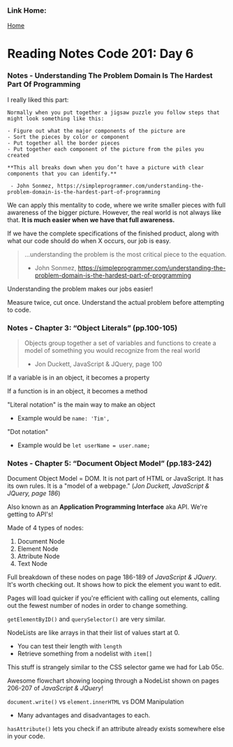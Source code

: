 ### Link Home:
[Home](README.md)

# Reading Notes Code 201: Day 6

### Notes - Understanding The Problem Domain Is The Hardest Part Of Programming

I really liked this part:

```
Normally when you put together a jigsaw puzzle you follow steps that might look something like this:

- Figure out what the major components of the picture are
- Sort the pieces by color or component
- Put together all the border pieces
- Put together each component of the picture from the piles you created

**This all breaks down when you don’t have a picture with clear components that you can identify.**

 - John Sonmez, https://simpleprogrammer.com/understanding-the-problem-domain-is-the-hardest-part-of-programming
```

We can apply this mentality to code, where we write smaller pieces with full awareness of the bigger picture. However, the real world is not always like that. **It is much easier when we have that full awareness.**

If we have the complete specifications of the finished product, along with what our code should do when X occurs, our job is easy.

> ...understanding the problem is the most critical piece to the equation.
>  - John Sonmez, https://simpleprogrammer.com/understanding-the-problem-domain-is-the-hardest-part-of-programming

Understanding the problem makes our jobs easier!

Measure twice, cut once. Understand the actual problem before attempting to code.


### Notes - Chapter 3: “Object Literals” (pp.100-105)

> Objects group together a set of variables and functions to create a model of something you would recognize from the real world
> - Jon Duckett, JavaScript & JQuery, page 100

If a variable is in an object, it becomes a property

If a function is in an object, it becomes a method

"Literal notation" is the main way to make an object
- Example would be `name: 'Tim',`

"Dot notation"  
- Example would be `let userName = user.name;`

### Notes - Chapter 5: “Document Object Model” (pp.183-242)

Document Object Model = DOM. It is not part of HTML or JavaScript. It has its own rules. It is a "model of a webpage." (*Jon Duckett, JavaScript & JQuery, page 186*)

Also known as an **Application Programming Interface** aka API. We're getting to API's!

Made of 4 types of nodes:
1. Document Node
2. Element Node
3. Attribute Node
4. Text Node

Full breakdown of these nodes on page 186-189 of *JavaScript & JQuery*. It's worth checking out. It shows how to pick the element you want to edit.

Pages will load quicker if you're efficient with calling out elements, calling out the fewest number of nodes in order to change something.

`getElementByID()` and `querySelector()` are very similar.

NodeLists are like arrays in that their list of values start at 0.
- You can test their length with `length`
- Retrieve something from a nodelist with `item[]`

This stuff is strangely similar to the CSS selector game we had for Lab 05c.

Awesome flowchart showing looping through a NodeList shown on pages 206-207 of *JavaScript & JQuery*!

`document.write()` vs `element.innerHTML` vs DOM Manipulation
- Many advantages and disadvantages to each.

`hasAttribute()` lets you check if an attribute already exists somewhere else in your code.